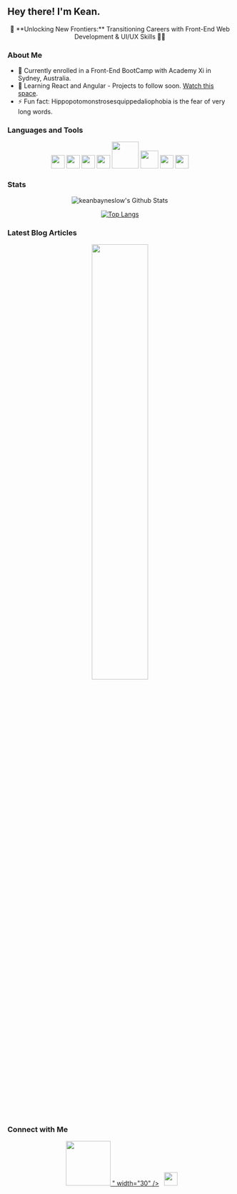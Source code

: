 ## Hey there! I'm Kean.

<div align="center">
🚀 **Unlocking New Frontiers:** Transitioning Careers with Front-End Web Development & UI/UX Skills 🎨✨
</div>

### About Me

- 🔭 Currently enrolled in a Front-End BootCamp with Academy Xi in Sydney, Australia.
- 🌱 Learning React and Angular - Projects to follow soon. [Watch this space]([#](https://github.com/keanbayneslow)).
- ⚡ Fun fact: Hippopotomonstrosesquippedaliophobia is the fear of very long words.

### Languages and Tools

<p align="center">
  <img src="https://media3.giphy.com/media/ln7z2eWriiQAllfVcn/200w.webp" width="30">
  <img src="https://i.giphy.com/media/eNAsjO55tPbgaor7ma/200w.webp" width="30">
  <img src="https://i.giphy.com/media/IdyAQJVN2kVPNUrojM/200.webp" width="30">
  <img src="https://media3.giphy.com/media/kdFc8fubgS31b8DsVu/giphy.webp" width="30">
  <img src="https://media.giphy.com/media/kH1DBkPNyZPOk0BxrM/giphy.gif" width="60">
  <img src="https://media.giphy.com/media/SsCYf6DRFJrOpP0IoM/giphy.gif" width="40">
  <img src="https://media.giphy.com/media/XEDIHHp3i8bVoEdxd7/giphy.gif" width="30">
  <img src="https://media.giphy.com/media/gHnBLyeYE6hboT3t3o/giphy.gif" width="30">
</p>

### Stats

<div align="center">
  <img src="https://github-readme-stats.vercel.app/api?username=keanbayneslow&include_all_commits=true&contributions=true&count_private=true&show_icons=true&line_height=20&title_color=7A7ADB&icon_color=2234AE&text_color=D3D3D3&bg_color=0,000000,130F40" alt="keanbayneslow's Github Stats">
</div>

<div align="center">
  
 [![Top Langs](https://github-readme-stats.vercel.app/api/top-langs/?username=keanbayneslow&layout=compact&text_color=D3D3D3&bg_color=0,000000,130F40)](https://github.com/keanbayneslow/github-readme-stats)
</div>

### Latest Blog Articles

<div align="center"
  <a href="https://medium.com/@kean.bayneslow" target="_blank"><img src="https://github-readme-medium.vercel.app/?username=kean.bayneslow&limit=3" width="50%" /></a>
</div>

### Connect with Me

<div align="center">  
  &nbsp; <a href="https://www.linkedin.com/in/kean-bayneslow/" target="_blank" rel="noopener noreferrer"><img src="<svg xmlns="http://www.w3.org/2000/svg" x="0px" y="0px" width="100" height="100" viewBox="0 0 64 64">
<linearGradient id="SVGID_1__l8GURTKU12XE_gr1" x1="14" x2="14" y1="16.447" y2="24.493" gradientUnits="userSpaceOnUse"><stop offset="0" stop-color="#8cc5fc"></stop><stop offset="1" stop-color="#d5a8fb"></stop></linearGradient><path fill="url(#SVGID_1__l8GURTKU12XE_gr1)" d="M18.9,17.8l-3.5-2.5c-1.6-0.7-3.5-0.5-4.8,0.7c-1,1-1.6,2.3-1.6,3.9v3.6l10,7.4V18.5L18.9,17.8L18.9,17.8z"></path><linearGradient id="SVGID_2__l8GURTKU12XE_gr2" x1="50" x2="50" y1="16.447" y2="24.493" gradientUnits="userSpaceOnUse"><stop offset="0" stop-color="#8cc5fc"></stop><stop offset="1" stop-color="#d5a8fb"></stop></linearGradient><path fill="url(#SVGID_2__l8GURTKU12XE_gr2)" d="M55,23.5v-3.6c0-1.5-0.6-2.8-1.6-3.8c0,0,0,0,0,0c-1.5-1.5-3.9-1.5-5.5-0.3l-2.7,2l0,0L45,18.5v12.4L55,23.5z"></path><linearGradient id="SVGID_3__l8GURTKU12XE_gr3" x1="32" x2="32" y1="12.957" y2="49.383" gradientUnits="userSpaceOnUse"><stop offset="0" stop-color="#1a6dff"></stop><stop offset="1" stop-color="#c822ff"></stop></linearGradient><path fill="url(#SVGID_3__l8GURTKU12XE_gr3)" d="M54.1,15.3c-1.8-1.8-4.7-1.9-6.8-0.4l-2.7,2c0,0,0,0,0,0L32,26.3L19.5,17c0,0,0,0,0,0c0,0,0,0,0,0l-2.7-2	c-2.1-1.6-5-1.4-6.8,0.4C8.7,16.6,8,18.2,8,19.9v26.7c0,1.9,1.6,3.5,3.5,3.5H19c0.6,0,1-0.4,1-1V32.9l11.4,8.4	c0.2,0.1,0.4,0.2,0.6,0.2s0.4-0.1,0.6-0.2L44,32.9v16.2c0,0.6,0.4,1,1,1h7.5c2.1,0,3.5-1.3,3.5-3.1V19.9	C56,18.2,55.3,16.6,54.1,15.3z M10,19.9c0-1.2,0.5-2.3,1.3-3.1c0.6-0.6,1.4-0.9,2.2-0.9c0.7,0,1.4,0.2,2.1,0.7l2.5,1.8	c0,0,0,0.1,0,0.1v10.4L10,23V19.9z M11.5,48.1c-0.8,0-1.5-0.7-1.5-1.5V25.5l8,5.9V40h-3v2h3v2h-5v2h5v2.1H11.5z M44,30.4l-12,8.9	l-12-8.9V19.9l11.4,8.4c0.2,0.1,0.4,0.2,0.6,0.2s0.4-0.1,0.6-0.2L44,19.9V30.4z M48.5,16.6c1.3-1,3.1-0.9,4.3,0.2	c0.8,0.8,1.3,1.9,1.3,3.1V23l-8,5.9V18.5c0,0,0-0.1,0-0.1L48.5,16.6z M52.5,48.1H46V31.4l8-5.9V40h-3v2h3v2h-5v2h5v1	C54,48,53,48.1,52.5,48.1z"></path>
</svg>
" width="30" /></a>
  &nbsp; <a href="mailto:kean.bayneslow@gmail.com" target="_blank" rel="noopener noreferrer"><img src="https://img.icons8.com/plasticine/100/000000/gmail.png"  width="30" /></a>
</div>
